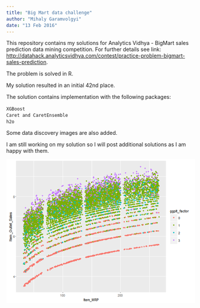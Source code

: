 ```yaml
---
title: "Big Mart data challenge"
author: "Mihaly Garamvolgyi"
date: "13 Feb 2016"
---
```


This repository contains my solutions for Analytics Vidhya - BigMart sales prediction data mining competition. For further details see link: <http://datahack.analyticsvidhya.com/contest/practice-problem-bigmart-sales-prediction>.

The problem is solved in R. 

My solution resulted in an initial 42nd place.

The solution contains implementation with the following packages:

`XGBoost` </br>
`Caret and CaretEnsemble`</br>
`h2o`</br>

Some data discovery images are also added. 

I am still working on my solution so I will post additional solutions as I am happy with them.

![alt tag](https://github.com/aktakukac/AV_Bigmart/blob/master/scatter_mrp_sales_outlet_type.png)


